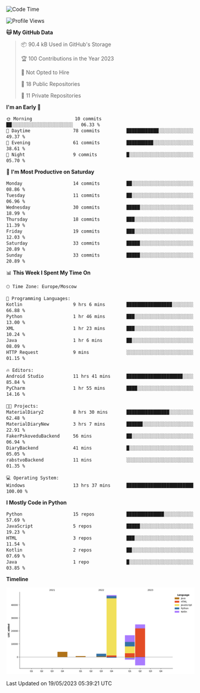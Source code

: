 <!--START_SECTION:waka-->
![Code Time](http://img.shields.io/badge/Code%20Time-97%20hrs%2017%20mins-blue)

![Profile Views](http://img.shields.io/badge/Profile%20Views-0-blue)

**🐱 My GitHub Data** 

> 📦 90.4 kB Used in GitHub's Storage 
 > 
> 🏆 100 Contributions in the Year 2023
 > 
> 🚫 Not Opted to Hire
 > 
> 📜 18 Public Repositories 
 > 
> 🔑 11 Private Repositories 
 > 
**I'm an Early 🐤** 

```text
🌞 Morning                10 commits          ██░░░░░░░░░░░░░░░░░░░░░░░   06.33 % 
🌆 Daytime                78 commits          ████████████░░░░░░░░░░░░░   49.37 % 
🌃 Evening                61 commits          ██████████░░░░░░░░░░░░░░░   38.61 % 
🌙 Night                  9 commits           █░░░░░░░░░░░░░░░░░░░░░░░░   05.70 % 
```
📅 **I'm Most Productive on Saturday** 

```text
Monday                   14 commits          ██░░░░░░░░░░░░░░░░░░░░░░░   08.86 % 
Tuesday                  11 commits          ██░░░░░░░░░░░░░░░░░░░░░░░   06.96 % 
Wednesday                30 commits          █████░░░░░░░░░░░░░░░░░░░░   18.99 % 
Thursday                 18 commits          ███░░░░░░░░░░░░░░░░░░░░░░   11.39 % 
Friday                   19 commits          ███░░░░░░░░░░░░░░░░░░░░░░   12.03 % 
Saturday                 33 commits          █████░░░░░░░░░░░░░░░░░░░░   20.89 % 
Sunday                   33 commits          █████░░░░░░░░░░░░░░░░░░░░   20.89 % 
```


📊 **This Week I Spent My Time On** 

```text
🕑︎ Time Zone: Europe/Moscow

💬 Programming Languages: 
Kotlin                   9 hrs 6 mins        █████████████████░░░░░░░░   66.88 % 
Python                   1 hr 46 mins        ███░░░░░░░░░░░░░░░░░░░░░░   13.00 % 
XML                      1 hr 23 mins        ███░░░░░░░░░░░░░░░░░░░░░░   10.24 % 
Java                     1 hr 6 mins         ██░░░░░░░░░░░░░░░░░░░░░░░   08.09 % 
HTTP Request             9 mins              ░░░░░░░░░░░░░░░░░░░░░░░░░   01.15 % 

🔥 Editors: 
Android Studio           11 hrs 41 mins      █████████████████████░░░░   85.84 % 
PyCharm                  1 hr 55 mins        ████░░░░░░░░░░░░░░░░░░░░░   14.16 % 

🐱‍💻 Projects: 
MaterialDiary2           8 hrs 30 mins       ████████████████░░░░░░░░░   62.48 % 
MaterialDiaryNew         3 hrs 7 mins        ██████░░░░░░░░░░░░░░░░░░░   22.91 % 
FakerPskoveduBackend     56 mins             ██░░░░░░░░░░░░░░░░░░░░░░░   06.94 % 
DiaryBackend             41 mins             █░░░░░░░░░░░░░░░░░░░░░░░░   05.05 % 
rabstvoBackend           11 mins             ░░░░░░░░░░░░░░░░░░░░░░░░░   01.35 % 

💻 Operating System: 
Windows                  13 hrs 37 mins      █████████████████████████   100.00 % 
```

**I Mostly Code in Python** 

```text
Python                   15 repos            ██████████████░░░░░░░░░░░   57.69 % 
JavaScript               5 repos             █████░░░░░░░░░░░░░░░░░░░░   19.23 % 
HTML                     3 repos             ███░░░░░░░░░░░░░░░░░░░░░░   11.54 % 
Kotlin                   2 repos             ██░░░░░░░░░░░░░░░░░░░░░░░   07.69 % 
Java                     1 repo              █░░░░░░░░░░░░░░░░░░░░░░░░   03.85 % 
```



**Timeline**

![Lines of Code chart](https://raw.githubusercontent.com/Adlemex/Adlemex/main/assets/bar_graph.png)


 Last Updated on 19/05/2023 05:39:21 UTC
<!--END_SECTION:waka-->
